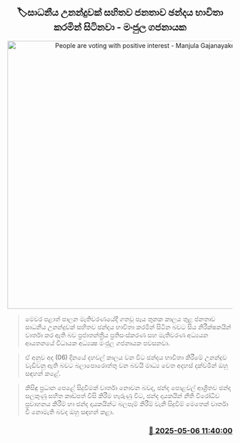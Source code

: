 <p align='center'><b><h2 align='center' title='People are voting with positive interest - Manjula Gajanayake'>🏷සාධනීය උනන්දුවක් සහිතව ජනතාව ඡන්දය භාවිතා කරමින් සිටිනවා - මංජුල ගජනායක</h2></b></p>
<p align='center'><img src='https://helakuru.sgp1.cdn.digitaloceanspaces.com/esana/images/lib/manjila-gajanayake-archived.jpg' width='600' alt='People are voting with positive interest - Manjula Gajanayake'></p>

> මෙවර පළාත් පාලන මැතිවරණයේදී ගතවූ පැය තුනක කාලය තුළ ජනතාව සාධනීය උනන්දුවක් සහිතව ඡන්දය භාවිතා කරමින් සිටින බවට සිය නිරීක්ෂකයින් වාර්තා කර ඇති බව ප්‍රජාතන්ත්‍රීය ප්‍රතිසංස්කරණ සහ මැතිවරණ අධ්‍යයන ආයතනයේ විධායක අධ්‍යක්‍ෂ මංජුල ගජනායක පවසනවා.

> ඒ අනුව අද (06) දිනයේ දහවල් කාලය වන විට ඡන්දය භාවිතා කිරීමේ උනන්දුව වැඩිවනු ඇති බවට බලාපොරොත්තු වන බවයි මාධ්‍ය වෙත අදහස් දක්වමින් ඔහු සඳහන් කළේ.

> කිසිඳු ප්‍රධාන පෙළේ සිදුවීමක් වාර්තා නොවන බවද, ඡන්ද පොළවල් ආශ්‍රිතව ඡන්ද සලකුණු සහිත කාඩ්පත් විසි කිරීම හැරුණු විට, ඡන්ද දායකයින් නීති විරෝධීව ප්‍රවාහනය කිරීම් හා ඡන්ද දායකයින්ට බලපෑම් කිරීම් වැනි සිදුවීම් මෙතෙක් වාර්තා වී නොමැති බවද ඔහු සඳහන් කළා.



<h3 align='right'><a href='https://www.helakuru.lk/esana/p/109841/'>📅 2025-05-06 11:40:00</a></h3>
